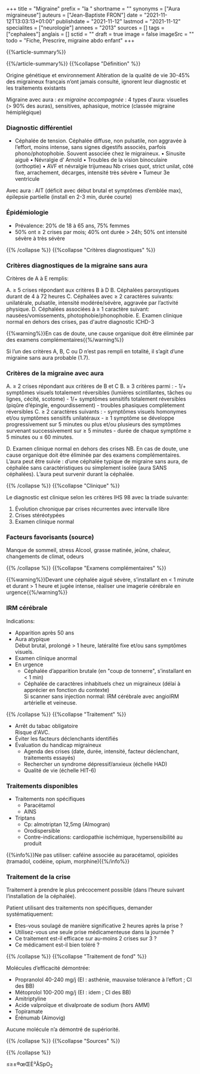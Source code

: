 +++
title = "Migraine"
prefix = "la "
shortname = ""
synonyms = ["Aura migraineuse"]
auteurs = ["Jean-Baptiste FRON"]
date = "2021-11-12T13:03:13+01:00"
publishdate = "2021-11-12"
lastmod = "2021-11-12"
specialites = ["neurologie"]
annees = "2013"
sources = []
tags = ["cephalees"]
anglais = []
sctid = ""
draft = true
image = false
imageSrc = ""
todo = "Fiche, Prescrire, migraine abdo enfant"
+++

{{%article-summary%}}



{{%/article-summary%}}
{{%collapse "Définition" %}}

Origine génétique et environnement
Altération de la qualité de vie
30-45% des migraineux français n’ont jamais consulté, ignorent leur diagnostic et les traitements existants

Migraine avec aura
: *ex migraine accompagnée*
: 4 types d'aura: visuelles (> 90% des auras), sensitives, aphasique, motrice (classée migraine hémiplégique)

### Diagnostic différentiel

- Céphalée de tension. Céphalée diffuse, non pulsatile, non aggravée à l’effort, moins intense, sans signes digestifs associés, parfois phono/photophobie. Souvent associée chez le migraineux.
•	Sinusite aiguë
•	Névralgie d’ Arnold
•	Troubles de la vision binoculaire (orthoptie)
•	AVF et névralgie trijumeau
Nb crises quot, strict unilat, côté fixe, arrachement, décarges, intensité très sévère
•	Tumeur 3e ventricule

Avec aura : AIT (déficit avec début brutal et symptômes d’emblée max), épilepsie partielle (install en 2-3 min, durée courte)

### Épidémiologie

- Prévalence: 20% de 18 à 65 ans, 75% femmes
- 50% ont ≥ 2 crises par mois; 40% ont durée > 24h; 50% ont intensité sévère à très sévère

{{% /collapse %}}
{{%collapse "Critères diagnostiques" %}}

### Critères diagnostiques de la migraine sans aura

Critères de A à E remplis:

A. ≥ 5 crises répondant aux critères B à D
B. Céphalées paroxystiques durant de 4 à 72 heures
C. Céphalées avec ≥ 2 caractères suivants:  
unilatérale, pulsatile, intensité modérée/sévère, aggravée par l’activité physique.
D. Céphalées associées à ≥ 1 caractère suivant:  
nausées/vomissements, photophobie/phonophobie.
E. Examen clinique normal en dehors des crises, pas d'autre diagnostic ICHD-3

{{%warning%}}En cas de doute, une cause organique doit être éliminée par des examens complémentaires{{%/warning%}}

Si l’un des critères A, B, C ou D n’est pas rempli en totalité, il s’agit d’une migraine sans aura probable (1.7).

### Critères de la migraine avec aura

A. ≥ 2 crises répondant aux critères de B et C
B. ≥ 3 critères parmi :
    - 1/+ symptômes visuels totalement réversibles (lumières scintillantes, tâches ou lignes, cécité, scotome)
    - 1/+ symptômes sensitifs totalement réversibles (piqûre d’épingle, engourdissement)
    - troubles phasiques complètement réversibles
C. ≥ 2 caractères suivants :
    - symptômes visuels homonymes et/ou symptômes sensitifs unilatéraux
    - ≥ 1 symptôme se développe progressivement sur 5 minutes ou plus et/ou plusieurs des symptômes survenant successivement sur ≥  5 minutes
    - durée de chaque symptôme ≥ 5 minutes ou ≤ 60 minutes.

D. Examen clinique normal en dehors des crises
NB. En cas de doute, une cause organique doit être éliminée par des examens complémentaires.
L’aura peut être suivie : d’une céphalée typique de migraine sans aura, de céphalée sans caractéristiques ou simplement isolée (aura SANS céphalées).
L’aura peut survenir durant la céphalée.


{{% /collapse %}}
{{%collapse "Clinique" %}}

Le diagnostic est clinique selon les critères IHS 98 avec la triade suivante:

1. Évolution chronique par crises récurrentes avec intervalle libre
2. Crises stéréotypées
3. Examen clinique normal

### Facteurs favorisants (source)

Manque de sommeil, stress
Alcool, grasse matinée, jeûne, chaleur, changements de climat, odeurs


{{% /collapse %}}
{{%collapse "Examens complémentaires" %}}

{{%warning%}}Devant une céphalée aiguë sévère, s’installant en < 1 minute et durant > 1 heure et jugée intense, réaliser une imagerie cérébrale en urgence{{%/warning%}}

### IRM cérébrale

Indications:

- Apparition après 50 ans
- Aura atypique  
Début brutal, prolongé > 1 heure, latéralité fixe et/ou sans symptômes visuels.
- Examen clinique anormal
- En urgence
  - Céphalée d’apparition brutale (en "coup de tonnerre", s’installant en < 1 min)
  - Céphalée de caractères inhabituels chez un migraineux (délai à apprécier en fonction du contexte)  
  Si scanner sans injection normal: IRM cérébrale avec angioIRM artérielle et veineuse.

{{% /collapse %}}
{{%collapse "Traitement" %}}

- Arrêt du tabac obligatoire  
Risque d'AVC.
- Éviter les facteurs déclenchants identifiés
- Évaluation du handicap migraineux
  - Agenda des crises (date, durée, intensité, facteur déclenchant, traitements essayés)
  - Rechercher un syndrome dépressif/anxieux (échelle HAD)
  - Qualité de vie (échelle HIT-6)

### Traitements disponibles

- Traitements non spécifiques
  - Paracétamol
  - AINS
- Triptans
  - Cp: almotriptan 12,5mg (Almogran)
  - Orodispersible
  - Contre-indications: cardiopathie ischémique, hypersensibilité au produit

{{%info%}}Ne pas utiliser: caféine associée au paracétamol, opioïdes (tramadol, codéine, opium, morphine){{%/info%}}

### Traitement de la crise

Traitement à prendre le plus précocement possible (dans l’heure suivant l’installation de la céphalée).

Patient utilisant des traitements non spécifiques, demander systématiquement:

- Etes-vous soulagé de manière significative 2 heures après la prise ?
- Utilisez-vous une seule prise médicamenteuse dans la journée ?
- Ce traitement est-il efficace sur au-moins 2 crises sur 3 ?
- Ce médicament est-il bien toléré ?

{{% /collapse %}}
{{%collapse "Traitement de fond" %}}

Molécules d’efficacité démontrée:

- Propranolol 40-240 mg/j (EI : asthénie, mauvaise tolérance à l’effort ; CI des BB)
- Métoprolol 100-200 mg/j (EI : idem ; CI des BB)
- Amitriptyline
- Acide valproïque et divalproate de sodium (hors AMM)
- Topiramate
- Érénumab (Aimovig)

Aucune molécule n’a démontré de supériorité.

{{% /collapse %}}
{{%collapse "Sources" %}}



{{% /collapse %}}

≤≥±®œŒÈ³ÂSpO<sub>2</sub>
